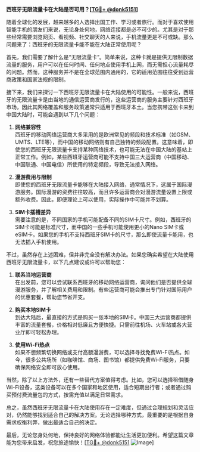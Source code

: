 **西班牙无限流量卡在大陆是否可用？[[TG💪+ @donk5151](https://t.me/s/donk5151)]**

随着全球化的发展，越来越多的人选择出国工作、学习或者旅行。而对于喜欢使用智能手机的朋友们来说，无论身处何地，网络连接都是必不可少的。尤其是对于那些经常需要浏览网页、看视频、社交聊天的人来说，手机流量更是不可或缺。那么问题来了：西班牙的无限流量卡能不能在大陆正常使用呢？

首先，我们需要了解什么是“无限流量卡”。简单来说，这种卡就是提供无限制数据流量的服务，用户可以在任何时间、任何地点使用手机上网，而无需担心流量耗尽的问题。然而，这种服务并不是在全球范围内通用的，它的适用范围往往受到运营商政策和国家法规的限制。

接下来，我们来探讨一下西班牙无限流量卡在大陆使用的可能性。一般来说，西班牙的无限流量卡是由当地的通信运营商发行的，这些运营商的服务主要针对西班牙市场，因此其网络覆盖和服务政策通常只适用于西班牙本土。当您携带这张卡来到中国大陆时，可能会遇到以下几个问题：

1. **网络兼容性**  
   西班牙的移动网络运营商大多采用的是欧洲常见的频段和技术标准（如GSM、UMTS、LTE等），而中国的移动网络则有自己独特的频段配置。这意味着，即使您的西班牙无限流量卡支持某种网络技术，也可能无法在中国大陆的基站上正常工作。例如，某些西班牙运营商可能不支持中国三大运营商（中国移动、中国联通、中国电信）所使用的特定频段，导致无法接入网络。

2. **漫游费用与限制**  
   即使您的西班牙无限流量卡能够在大陆接入网络，通常情况下，这属于国际漫游服务。国际漫游的资费往往较高，而且许多运营商会对漫游流量设置上限或额外收费。因此，即便理论上可以使用，实际操作中可能并不划算。

3. **SIM卡插槽差异**  
   需要注意的是，不同国家的手机可能配备不同的SIM卡尺寸。例如，西班牙的SIM卡可能是标准尺寸，而中国的一些手机可能使用更小的Nano SIM卡或eSIM卡。如果您的手机不支持西班牙SIM卡的尺寸，那么即使流量卡能用，也无法插入手机使用。

不过，虽然存在上述困难，但并非完全没有解决办法。如果您确实希望在大陆使用西班牙无限流量卡，以下几点建议或许可以帮助您：

1. **联系当地运营商**  
   在出发前，您可以尝试联系西班牙的移动网络运营商，询问他们是否提供全球漫游服务，并了解相关费用和限制。有些运营商可能会推出专门针对国际用户的优惠套餐，帮助您节省开支。

2. **购买本地SIM卡**  
   到达大陆后，最直接的方式是购买一张本地的SIM卡。中国三大运营商都提供丰富的流量套餐，价格相对低廉且方便快捷。只需前往机场、火车站或各大营业厅即可轻松办理。

3. **使用Wi-Fi热点**  
   如果不想频繁切换网络或支付高额漫游费，可以选择寻找免费Wi-Fi热点。如今，很多公共场所（如咖啡馆、商场、图书馆）都提供免费Wi-Fi服务，只要确保网络安全即可放心使用。

当然，除了以上方法外，还有一些替代方案值得考虑。比如，您可以选择租借随身Wi-Fi设备，这类设备可以在多个国家和地区使用，适合短期出行者；或者通过购买预付费流量包的方式，按需充值以满足日常需求。

总之，虽然西班牙无限流量卡在大陆使用存在一定难度，但通过合理规划和灵活应对，仍然能够找到适合自己的解决方案。无论选择哪种方式，最重要的是根据自身需求权衡利弊，做出最适合自己的决定。

最后，无论您身处何地，保持良好的网络体验都能让生活更加便利。希望这篇文章能为您带来启发，祝您旅途愉快！[[TG💪+ @donk5151](https://t.me/s/donk5151) ![Image](https://i.postimg.cc/rwNCRYN7/Snipaste-2025-04-30-17-27-05.png)]